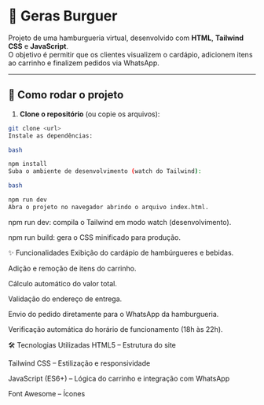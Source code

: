 # 🍔 Geras Burguer

Projeto de uma hamburgueria virtual, desenvolvido com **HTML**, **Tailwind CSS** e **JavaScript**.  
O objetivo é permitir que os clientes visualizem o cardápio, adicionem itens ao carrinho e finalizem pedidos via WhatsApp.

---

## 🚀 Como rodar o projeto

1) **Clone o repositório** (ou copie os arquivos):
```bash
git clone <url>
Instale as dependências:

bash

npm install
Suba o ambiente de desenvolvimento (watch do Tailwind):

bash

npm run dev
Abra o projeto no navegador abrindo o arquivo index.html.

```
npm run dev: compila o Tailwind em modo watch (desenvolvimento).

npm run build: gera o CSS minificado para produção.

✨ Funcionalidades
Exibição do cardápio de hambúrgueres e bebidas.

Adição e remoção de itens do carrinho.

Cálculo automático do valor total.

Validação do endereço de entrega.

Envio do pedido diretamente para o WhatsApp da hamburgueria.

Verificação automática do horário de funcionamento (18h às 22h).

🛠️ Tecnologias Utilizadas
HTML5 – Estrutura do site

Tailwind CSS – Estilização e responsividade

JavaScript (ES6+) – Lógica do carrinho e integração com WhatsApp

Font Awesome – Ícones
